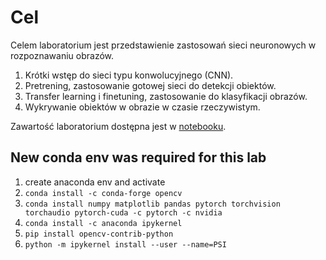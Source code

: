 # Cel

Celem laboratorium jest przedstawienie zastosowań sieci neuronowych w rozpoznawaniu 
obrazów.

1. Krótki wstęp do sieci typu konwolucyjnego (CNN).
2. Pretrening, zastosowanie gotowej sieci do detekcji obiektów.
3. Transfer learning i finetuning, zastosowanie do klasyfikacji obrazów.
4. Wykrywanie obiektów w obrazie w czasie rzeczywistym.

Zawartość laboratorium dostępna jest w [notebooku](lab_4.ipynb).


## New conda env was required for this lab

1. create anaconda env and activate
2. `conda install -c conda-forge opencv `
3. `conda install numpy matplotlib pandas pytorch torchvision torchaudio pytorch-cuda -c pytorch -c nvidia`
4. `conda install -c anaconda ipykernel`
5. `pip install opencv-contrib-python`
6. `python -m ipykernel install --user --name=PSI`